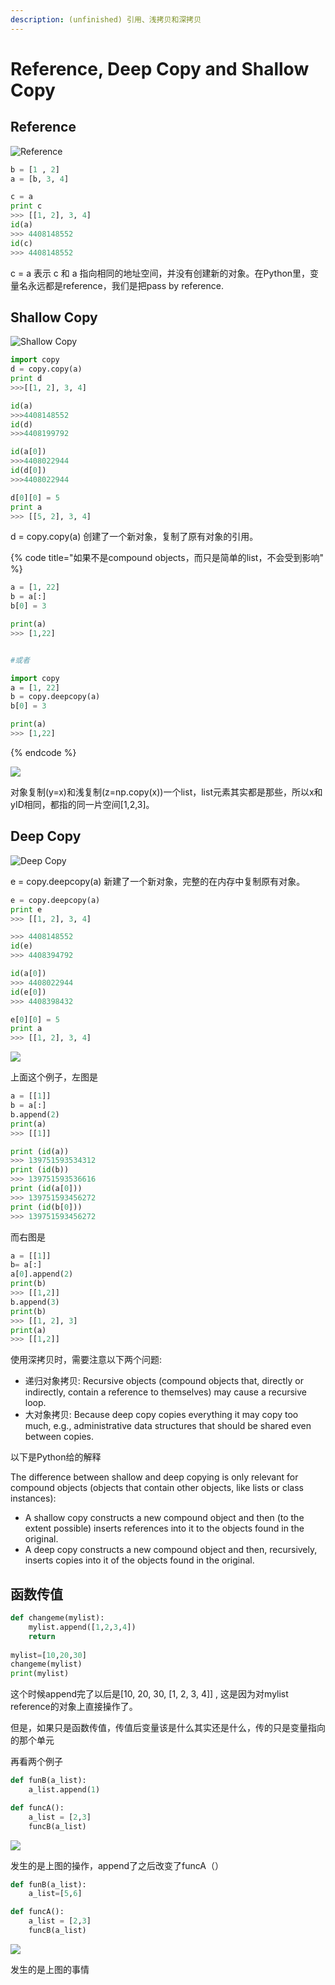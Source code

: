 ```yaml
---
description: (unfinished) 引用、浅拷贝和深拷贝
---
```


# Reference, Deep Copy and Shallow Copy

## Reference

![Reference](../.gitbook/assets/image%20%2864%29.png)

```python
b = [1 , 2]
a = [b, 3, 4]

c = a
print c
>>> [[1, 2], 3, 4]
id(a)
>>> 4408148552
id(c)
>>> 4408148552
```

c = a 表示 c 和 a 指向相同的地址空间，并没有创建新的对象。在Python里，变量名永远都是reference，我们是把pass by reference. 

## Shallow Copy

![Shallow Copy](../.gitbook/assets/image%20%2875%29.png)

```python
import copy
d = copy.copy(a)
print d
>>>[[1, 2], 3, 4]

id(a)
>>>4408148552
id(d)
>>>4408199792

id(a[0])
>>>4408022944
id(d[0])
>>>4408022944

d[0][0] = 5
print a
>>> [[5, 2], 3, 4]
```

d = copy.copy\(a\) 创建了一个新对象，复制了原有对象的引用。

{% code title="如果不是compound objects，而只是简单的list，不会受到影响" %}
```python
a = [1, 22]
b = a[:]
b[0] = 3

print(a)
>>> [1,22]


#或者

import copy
a = [1, 22]
b = copy.deepcopy(a)
b[0] = 3

print(a)
>>> [1,22]
```
{% endcode %}

![](../.gitbook/assets/image%20%2884%29.png)

对象复制\(y=x\)和浅复制\(z=np.copy\(x\)\)一个list，list元素其实都是那些，所以x和yID相同，都指的同一片空间\[1,2,3\]。

## Deep Copy

![Deep Copy](../.gitbook/assets/image%20%2832%29.png)

e = copy.deepcopy\(a\) 新建了一个新对象，完整的在内存中复制原有对象。

```python
e = copy.deepcopy(a)
print e
>>> [[1, 2], 3, 4]

>>> 4408148552
id(e)
>>> 4408394792

id(a[0])
>>> 4408022944
id(e[0])
>>> 4408398432

e[0][0] = 5
print a
>>> [[1, 2], 3, 4]
```

![](https://cdn.mathpix.com/snip/images/UCb7WwJga-UCxh0_HIwESpPCa3172Q6ITQW6RrQWsM8.original.fullsize.png)

上面这个例子，左图是

```python
a = [[1]]
b = a[:]
b.append(2)
print(a)
>>> [[1]]

print (id(a))
>>> 139751593534312
print (id(b))
>>> 139751593536616
print (id(a[0]))
>>> 139751593456272
print (id(b[0]))
>>> 139751593456272
```

而右图是

```python
a = [[1]]
b= a[:]
a[0].append(2)
print(b)
>>> [[1,2]]
b.append(3)
print(b)
>>> [[1, 2], 3]
print(a)
>>> [[1,2]]
```

使用深拷贝时，需要注意以下两个问题:

* 递归对象拷贝: Recursive objects \(compound objects that, directly or indirectly, contain a reference to themselves\) may cause a recursive loop.
* 大对象拷贝: Because deep copy copies everything it may copy too much, e.g., administrative data structures that should be shared even between copies.

以下是Python给的解释

The difference between shallow and deep copying is only relevant for compound objects \(objects that contain other objects, like lists or class instances\):

* A shallow copy constructs a new compound object and then \(to the extent possible\) inserts references into it to the objects found in the original.
* A deep copy constructs a new compound object and then, recursively, inserts copies into it of the objects found in the original.

## 函数传值

```python
def changeme(mylist):
    mylist.append([1,2,3,4])
    return
    
mylist=[10,20,30]
changeme(mylist)
print(mylist)
```

这个时候append完了以后是\[10, 20, 30, \[1, 2, 3, 4\]\] , 这是因为对mylist reference的对象上直接操作了。

但是，如果只是函数传值，传值后变量该是什么其实还是什么，传的只是变量指向的那个单元

再看两个例子

```python
def funB(a_list):
    a_list.append(1)

def funcA():
    a_list = [2,3]
    funcB(a_list)
```

![](https://cdn.mathpix.com/snip/images/akQogfX5WmqDzxF8iE75AxPgBSKQIoLQ0xT4jwjiOHo.original.fullsize.png)

发生的是上图的操作，append了之后改变了funcA（）

```python
def funB(a_list):
    a_list=[5,6]

def funcA():
    a_list = [2,3]
    funcB(a_list)
```

![](https://cdn.mathpix.com/snip/images/UlQpYk8qrj_5Y8XNAaNCm4MTu0F4Dc2QhWMIrblp0Fs.original.fullsize.png)

发生的是上图的事情

